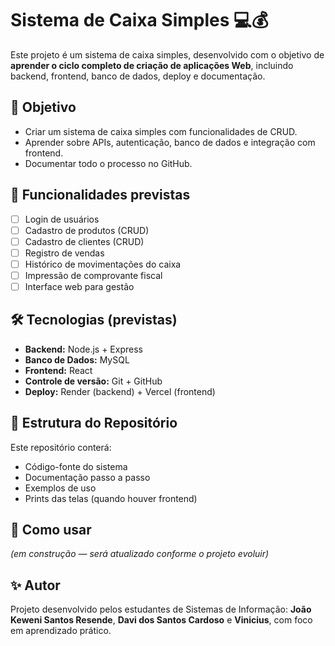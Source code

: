 # Sistema de Caixa Simples 💻💰

Este projeto é um sistema de caixa simples, desenvolvido com o objetivo de **aprender o ciclo completo de criação de aplicações Web**, incluindo backend, frontend, banco de dados, deploy e documentação.

## 🎯 Objetivo
- Criar um sistema de caixa simples com funcionalidades de CRUD.
- Aprender sobre APIs, autenticação, banco de dados e integração com frontend.
- Documentar todo o processo no GitHub.

## 🚀 Funcionalidades previstas
- [ ] Login de usuários
- [ ] Cadastro de produtos (CRUD)
- [ ] Cadastro de clientes (CRUD)
- [ ] Registro de vendas
- [ ] Histórico de movimentações do caixa
- [ ] Impressão de comprovante fiscal
- [ ] Interface web para gestão

## 🛠️ Tecnologias (previstas)
- **Backend:** Node.js + Express
- **Banco de Dados:** MySQL
- **Frontend:** React
- **Controle de versão:** Git + GitHub
- **Deploy:** Render (backend) + Vercel (frontend)

## 📌 Estrutura do Repositório
Este repositório conterá:
- Código-fonte do sistema
- Documentação passo a passo
- Exemplos de uso
- Prints das telas (quando houver frontend)

## 📖 Como usar
*(em construção — será atualizado conforme o projeto evoluir)*

## ✨ Autor
Projeto desenvolvido pelos estudantes de Sistemas de Informação: **João Keweni Santos Resende**, **Davi dos Santos Cardoso** e **Vinicius**, com foco em aprendizado prático.
